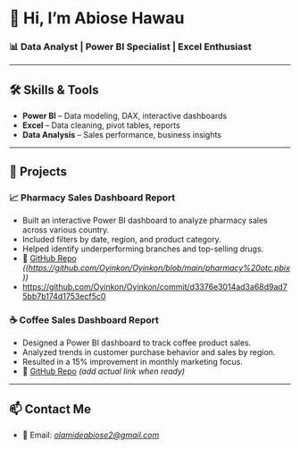 # 👋 Hi, I’m Abiose Hawau  
### 📊 Data Analyst | Power BI Specialist | Excel Enthusiast

---

## 🛠 Skills & Tools
- **Power BI** – Data modeling, DAX, interactive dashboards  
- **Excel** – Data cleaning, pivot tables, reports  
- **Data Analysis** – Sales performance, business insights  

---

## 💼 Projects

### 📈 Pharmacy Sales Dashboard Report
- Built an interactive Power BI dashboard to analyze pharmacy sales across various country.
- Included filters by date, region, and product category.
- Helped identify underperforming branches and top-selling drugs.
- 🔗 [GitHub Repo](#) *((https://github.com/Oyinkon/Oyinkon/blob/main/pharmacy%20otc.pbix))*
- https://github.com/Oyinkon/Oyinkon/commit/d3376e3014ad3a68d9ad75bb7b174d1753ecf5c0

### ☕ Coffee Sales Dashboard Report
- Designed a Power BI dashboard to track coffee product sales.
- Analyzed trends in customer purchase behavior and sales by region.
- Resulted in a 15% improvement in monthly marketing focus.
- 🔗 [GitHub Repo](#) *(add actual link when ready)*


---

## 📫 Contact Me
- 📧 Email: *olamideabiose2@gmail.com*

